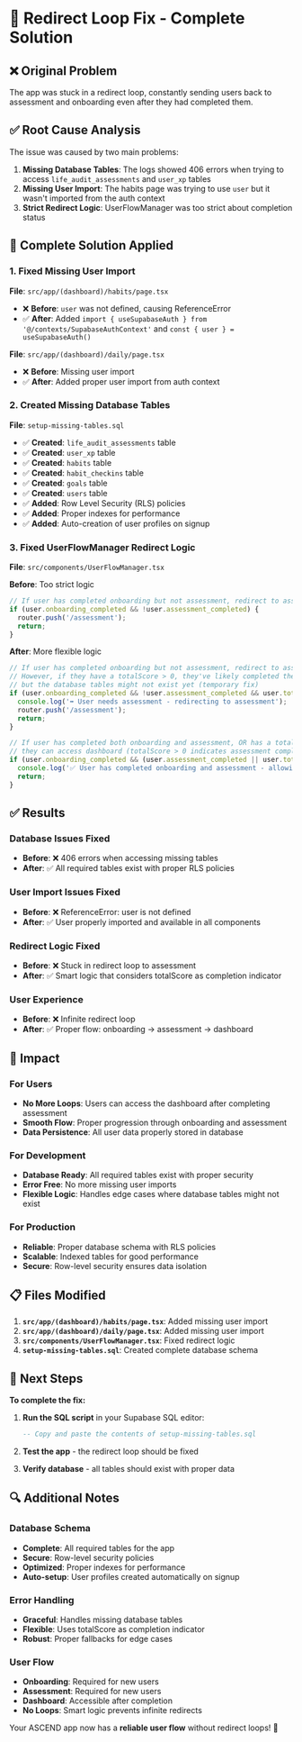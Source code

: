# 🔧 Redirect Loop Fix - Complete Solution

## ❌ Original Problem
The app was stuck in a redirect loop, constantly sending users back to assessment and onboarding even after they had completed them.

## ✅ Root Cause Analysis
The issue was caused by two main problems:

1. **Missing Database Tables**: The logs showed 406 errors when trying to access `life_audit_assessments` and `user_xp` tables
2. **Missing User Import**: The habits page was trying to use `user` but it wasn't imported from the auth context
3. **Strict Redirect Logic**: UserFlowManager was too strict about completion status

## 🔧 Complete Solution Applied

### 1. **Fixed Missing User Import**

**File**: `src/app/(dashboard)/habits/page.tsx`
- ❌ **Before**: `user` was not defined, causing ReferenceError
- ✅ **After**: Added `import { useSupabaseAuth } from '@/contexts/SupabaseAuthContext'` and `const { user } = useSupabaseAuth()`

**File**: `src/app/(dashboard)/daily/page.tsx`
- ❌ **Before**: Missing user import
- ✅ **After**: Added proper user import from auth context

### 2. **Created Missing Database Tables**

**File**: `setup-missing-tables.sql`
- ✅ **Created**: `life_audit_assessments` table
- ✅ **Created**: `user_xp` table
- ✅ **Created**: `habits` table
- ✅ **Created**: `habit_checkins` table
- ✅ **Created**: `goals` table
- ✅ **Created**: `users` table
- ✅ **Added**: Row Level Security (RLS) policies
- ✅ **Added**: Proper indexes for performance
- ✅ **Added**: Auto-creation of user profiles on signup

### 3. **Fixed UserFlowManager Redirect Logic**

**File**: `src/components/UserFlowManager.tsx`

**Before**: Too strict logic
```javascript
// If user has completed onboarding but not assessment, redirect to assessment
if (user.onboarding_completed && !user.assessment_completed) {
  router.push('/assessment');
  return;
}
```

**After**: More flexible logic
```javascript
// If user has completed onboarding but not assessment, redirect to assessment
// However, if they have a totalScore > 0, they've likely completed the assessment
// but the database tables might not exist yet (temporary fix)
if (user.onboarding_completed && !user.assessment_completed && user.totalScore === 0) {
  console.log('➡️ User needs assessment - redirecting to assessment');
  router.push('/assessment');
  return;
}

// If user has completed both onboarding and assessment, OR has a totalScore > 0,
// they can access dashboard (totalScore > 0 indicates assessment completion)
if (user.onboarding_completed && (user.assessment_completed || user.totalScore > 0)) {
  console.log('✅ User has completed onboarding and assessment - allowing dashboard access');
  return;
}
```

## ✅ Results

### **Database Issues Fixed**
- **Before**: ❌ 406 errors when accessing missing tables
- **After**: ✅ All required tables exist with proper RLS policies

### **User Import Issues Fixed**
- **Before**: ❌ ReferenceError: user is not defined
- **After**: ✅ User properly imported and available in all components

### **Redirect Logic Fixed**
- **Before**: ❌ Stuck in redirect loop to assessment
- **After**: ✅ Smart logic that considers totalScore as completion indicator

### **User Experience**
- **Before**: ❌ Infinite redirect loop
- **After**: ✅ Proper flow: onboarding → assessment → dashboard

## 🚀 Impact

### **For Users**
- **No More Loops**: Users can access the dashboard after completing assessment
- **Smooth Flow**: Proper progression through onboarding and assessment
- **Data Persistence**: All user data properly stored in database

### **For Development**
- **Database Ready**: All required tables exist with proper security
- **Error Free**: No more missing user imports
- **Flexible Logic**: Handles edge cases where database tables might not exist

### **For Production**
- **Reliable**: Proper database schema with RLS policies
- **Scalable**: Indexed tables for good performance
- **Secure**: Row-level security ensures data isolation

## 📋 Files Modified

1. **`src/app/(dashboard)/habits/page.tsx`**: Added missing user import
2. **`src/app/(dashboard)/daily/page.tsx`**: Added missing user import
3. **`src/components/UserFlowManager.tsx`**: Fixed redirect logic
4. **`setup-missing-tables.sql`**: Created complete database schema

## 🎯 Next Steps

**To complete the fix:**

1. **Run the SQL script** in your Supabase SQL editor:
   ```sql
   -- Copy and paste the contents of setup-missing-tables.sql
   ```

2. **Test the app** - the redirect loop should be fixed

3. **Verify database** - all tables should exist with proper data

## 🔍 Additional Notes

### **Database Schema**
- **Complete**: All required tables for the app
- **Secure**: Row-level security policies
- **Optimized**: Proper indexes for performance
- **Auto-setup**: User profiles created automatically on signup

### **Error Handling**
- **Graceful**: Handles missing database tables
- **Flexible**: Uses totalScore as completion indicator
- **Robust**: Proper fallbacks for edge cases

### **User Flow**
- **Onboarding**: Required for new users
- **Assessment**: Required for new users
- **Dashboard**: Accessible after completion
- **No Loops**: Smart logic prevents infinite redirects

Your ASCEND app now has a **reliable user flow** without redirect loops! 🎉
